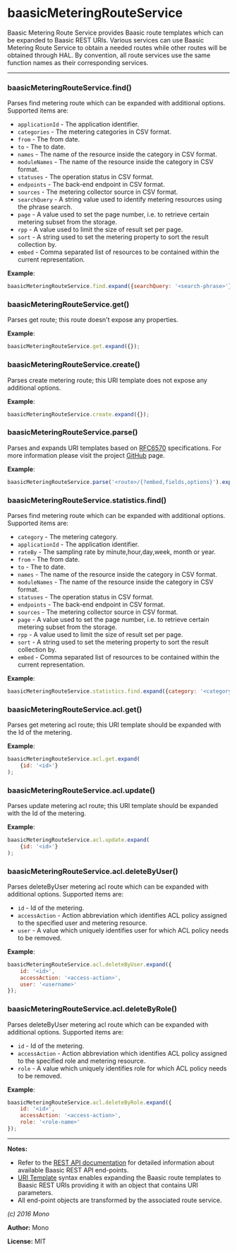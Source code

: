 # baasicMeteringRouteService

Baasic Metering Route Service provides Baasic route templates which can be expanded to Baasic REST URIs. Various services can use Baasic Metering Route Service to obtain a needed routes while other routes will be obtained through HAL. By convention, all route services  use the same function names as their corresponding services.



* * *

### baasicMeteringRouteService.find() 

Parses find metering route which can be expanded with additional options. Supported items are: - `applicationId` - The application identifier.- `categories` - The metering categories  in CSV format.- `from` - The from date.- `to` - The to date.- `names` - The name of the resource inside the category in CSV format.- `moduleNames` - The name of the resource inside the category in CSV format.- `statuses` - The operation status in CSV format.- `endpoints` - The back-end endpoint in CSV format.- `sources` - The metering collector source in CSV format.- `searchQuery` - A string value used to identify metering resources using the phrase search.- `page` - A value used to set the page number, i.e. to retrieve certain metering subset from the storage.- `rpp` - A value used to limit the size of result set per page.- `sort` - A string used to set the metering property to sort the result collection by.- `embed` - Comma separated list of resources to be contained within the current representation.


**Example**:
```js
baasicMeteringRouteService.find.expand({searchQuery: '<search-phrase>'});               
```


### baasicMeteringRouteService.get() 

Parses get route; this route doesn't expose any properties.


**Example**:
```js
baasicMeteringRouteService.get.expand({});               
```


### baasicMeteringRouteService.create() 

Parses create metering route; this URI template does not expose any additional options.


**Example**:
```js
baasicMeteringRouteService.create.expand({});              
```


### baasicMeteringRouteService.parse() 

Parses and expands URI templates based on [RFC6570](http://tools.ietf.org/html/rfc6570) specifications. For more information please visit the project [GitHub](https://github.com/Baasic/uritemplate-js) page.


**Example**:
```js
baasicMeteringRouteService.parse('<route>/{?embed,fields,options}').expand({embed: '<embedded-resource>'});
```


### baasicMeteringRouteService.statistics.find() 

Parses find metering route which can be expanded with additional options. Supported items are: - `category` - The metering category.- `applicationId` - The application identifier.- `rateBy` - The sampling rate by minute,hour,day,week, month or year.- `from` - The from date.- `to` - The to date.- `names` - The name of the resource inside the category in CSV format.- `moduleNames` - The name of the resource inside the category in CSV format.- `statuses` - The operation status in CSV format.- `endpoints` - The back-end endpoint in CSV format.- `sources` - The metering collector source in CSV format.                    - `page` - A value used to set the page number, i.e. to retrieve certain metering subset from the storage.- `rpp` - A value used to limit the size of result set per page.- `sort` - A string used to set the metering property to sort the result collection by.- `embed` - Comma separated list of resources to be contained within the current representation.


**Example**:
```js
baasicMeteringRouteService.statistics.find.expand({category: '<category-name-or-id>'});               
```


### baasicMeteringRouteService.acl.get() 

Parses get metering acl route; this URI template should be expanded with the Id of the metering.


**Example**:
```js
baasicMeteringRouteService.acl.get.expand(
	{id: '<id>'}
);
```


### baasicMeteringRouteService.acl.update() 

Parses update metering acl route; this URI template should be expanded with the Id of the metering.


**Example**:
```js
baasicMeteringRouteService.acl.update.expand(
	{id: '<id>'}
);
```


### baasicMeteringRouteService.acl.deleteByUser() 

Parses deleteByUser metering acl route which can be expanded with additional options. Supported items are:- `id` - Id of the metering.- `accessAction` - Action abbreviation which identifies ACL policy assigned to the specified user and metering resource.- `user` - A value which uniquely identifies user for which ACL policy needs to be removed.


**Example**:
```js
baasicMeteringRouteService.acl.deleteByUser.expand({
    id: '<id>', 
    accessAction: '<access-action>', 
    user: '<username>'
});
```


### baasicMeteringRouteService.acl.deleteByRole() 

Parses deleteByUser metering acl route which can be expanded with additional options. Supported items are:- `id` - Id of the metering.- `accessAction` - Action abbreviation which identifies ACL policy assigned to the specified role and metering resource.- `role` - A value which uniquely identifies role for which ACL policy needs to be removed.


**Example**:
```js
baasicMeteringRouteService.acl.deleteByRole.expand({
    id: '<id>', 
    accessAction: '<access-action>', 
    role: '<role-name>'
});
```



* * *

**Notes:**
 - Refer to the [REST API documentation](https://github.com/Baasic/baasic-rest-api/wiki) for detailed information about available Baasic REST API end-points.
 - [URI Template](https://github.com/Baasic/uritemplate-js) syntax enables expanding the Baasic route templates to Baasic REST URIs providing it with an object that contains URI parameters.
 - All end-point objects are transformed by the associated route service.

*(c) 2016 Mono*

**Author:** Mono

**License:** MIT 


